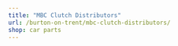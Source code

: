 ```yaml
---
title: "MBC Clutch Distributors"
url: /burton-on-trent/mbc-clutch-distributors/
shop: car parts
---
```

